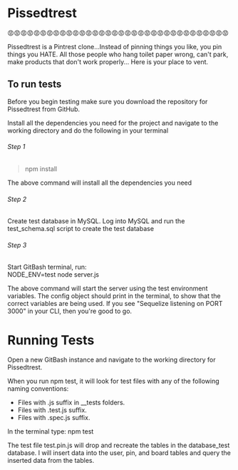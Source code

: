 # Pissedtrest
:rage::rage::rage::rage::rage::rage::rage::rage::rage::rage::rage::rage::rage::rage::rage::rage::rage::rage::rage::rage::rage::rage::rage::rage::rage::rage::rage::rage::rage::rage::rage::rage::rage::rage:

Pissedtrest is a Pintrest clone...Instead of pinning things you like, you pin things you HATE. All those people who hang toilet paper wrong, can't park, make products that don't work properly... Here is your place to vent.


## To run tests
Before you begin testing make sure you download the repository for Pissedtrest from GitHub.

Install all the dependencies you need for the project and navigate to the working directory and do the following in your terminal

###### Step 1
> npm install

The above command will install all the dependencies you need

###### Step 2
Create test database in MySQL. Log into MySQL and run the test_schema.sql script to create the test database 

###### Step 3
Start GitBash terminal, run:  
NODE_ENV=test node server.js

The above command will start the server using the test environment variables. The config object should print in the terminal, to show that the correct variables are being used. If you see "Sequelize listening on PORT 3000" in your CLI, then you're good to go.

# Running Tests
Open a new GitBash instance and navigate to the working directory for Pissedtrest.

When you run npm test, it will look for test files with any of the following naming conventions:

- Files with .js suffix in __tests folders.
- Files with .test.js suffix.
- Files with .spec.js suffix.

In the terminal type:
npm test

The test file test.pin.js will drop and recreate the tables in the database_test 
database. I will insert data into the user, pin, and board tables and query the 
inserted data from the tables.
